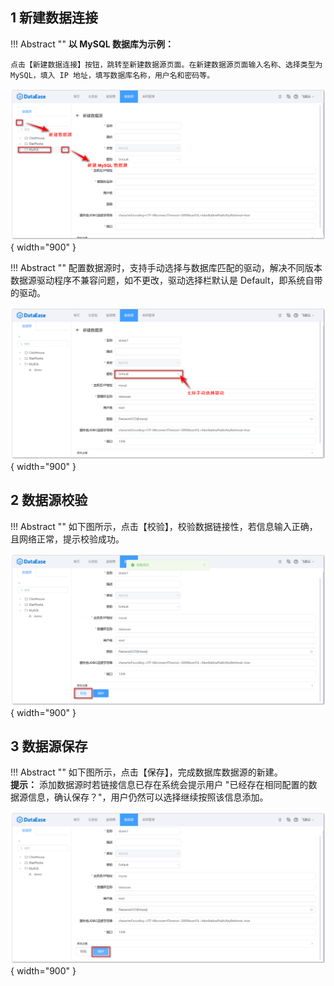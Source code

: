 ## 1 新建数据连接

!!! Abstract ""
    **以 MySQL 数据库为示例：**

    点击【新建数据连接】按钮，跳转至新建数据源页面。在新建数据源页面输入名称、选择类型为 MySQL，填入 IP 地址，填写数据库名称，用户名和密码等。
 
![新建数据连接](../img/datasource_configuration/新增.png){ width="900" }

!!! Abstract ""
    配置数据源时，支持手动选择与数据库匹配的驱动，解决不同版本数据源驱动程序不兼容问题，如不更改，驱动选择栏默认是 Default，即系统自带的驱动。

![选择驱动](../img/datasource_configuration/选择驱动.png){ width="900" }

## 2 数据源校验

!!! Abstract ""
    如下图所示，点击【校验】，校验数据链接性，若信息输入正确，且网络正常，提示校验成功。

![编辑数据连接](../img/datasource_configuration/校验.png){ width="900" }

## 3 数据源保存

!!! Abstract ""
    如下图所示，点击【保存】，完成数据库数据源的新建。  
    **提示：** 添加数据源时若链接信息已存在系统会提示用户 "已经存在相同配置的数据源信息，确认保存？"，用户仍然可以选择继续按照该信息添加。

![数据库数据源保存](../img/datasource_configuration/数据库数据源保存.png){ width="900" }
